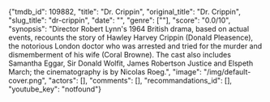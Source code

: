 {"tmdb_id": 109882, "title": "Dr. Crippin", "original_title": "Dr. Crippin", "slug_title": "dr-crippin", "date": "", "genre": [""], "score": "0.0/10", "synopsis": "Director Robert Lynn's 1964 British drama, based on actual events, recounts the story of Hawley Harvey Crippin (Donald Pleasence), the notorious London doctor who was arrested and tried for the murder and dismemberment of his wife (Coral Browne). The cast also includes Samantha Eggar, Sir Donald Wolfit, James Robertson Justice and Elspeth March; the cinematography is by Nicolas Roeg.", "image": "/img/default-cover.png", "actors": [], "comments": [], "recommandations_id": [], "youtube_key": "notfound"}